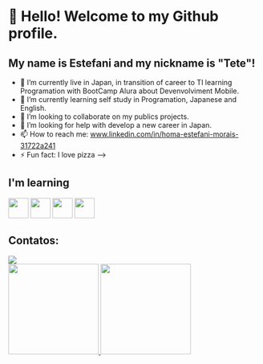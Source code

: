 # 👋 Hello! Welcome to my Github profile.
## My name is Estefani and my nickname is "Tete"!

- 🔭 I’m currently live in Japan, in transition of career to TI learning Programation with BootCamp Alura about Devenvolviment Mobile.
- 🌱 I’m currently learning self study in Programation, Japanese and English.
- 👯 I’m looking to collaborate on my publics projects.
- 🤔 I’m looking for help with develop a new career in Japan.
- 📫 How to reach me: www.linkedin.com/in/homa-estefani-morais-31722a241
- ⚡ Fun fact: I love pizza
-->
## I'm learning

<img src="https://cdn.jsdelivr.net/gh/devicons/devicon@latest/icons/java/java-original-wordmark.svg" width="40" height="40" />
          
<img src="https://cdn.jsdelivr.net/gh/devicons/devicon@latest/icons/javascript/javascript-original.svg" width="40" height="40"/>

<img src="https://cdn.jsdelivr.net/gh/devicons/devicon@latest/icons/html5/html5-original-wordmark.svg" width="40" height="40" />
            
 <img src="https://cdn.jsdelivr.net/gh/devicons/devicon@latest/icons/dart/dart-original-wordmark.svg" width="40" height="40"/>
            
          
          
          

## Contatos:
<div>
<a href="www.linkedin.com/in/homa-estefani-morais-31722a241" target="_blank"><img loading="lazy" src="https://img.shields.io/badge/-LinkedIn-%230077B5?style=for-the-badge&logo=linkedin&logoColor=white" target="_blank"></a>   
</div>

<div>
<a href="https://github.com/tetehoma">
<img loading="lazy" height="180em" src="https://github-readme-stats.vercel.app/api/top-langs/?username=tetehoma&layout=compact&langs_count=7&theme=dracula"/>
<img loading="lazy" height="180em" src="https://github-readme-stats.vercel.app/api?username=tetehoma&show_icons=true&theme=dracula&include_all_commits=true&count_private=true"/>
</div>
